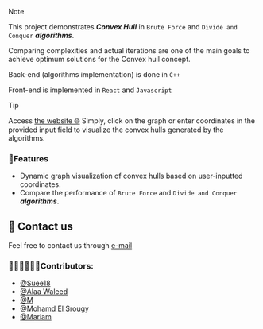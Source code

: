 > [!NOTE]
> This project demonstrates  **_Convex Hull_** in  `Brute Force` and  `Divide and Conquer`  **_algorithms_**.
> 
> Comparing complexities and actual iterations are one of the main goals to achieve optimum solutions for the Convex hull concept.
> 
> Back-end (algorithms implementation) is done in `C++`
> 
> Front-end is implemented in `React` and `Javascript`


> [!TIP]
> Access [the website 🌐](https://suee18.github.io/convexHull.github.io/)
>Simply, click on the graph or enter coordinates in the provided input field to visualize the convex hulls generated by the algorithms.
> ### 👾**Features**
> - Dynamic graph visualization of convex hulls based on user-inputted coordinates.
> - Compare the performance of  `Brute Force` and  `Divide and Conquer`  **_algorithms_**.


## 📨 Contact us

Feel free to contact us through  [e-mail](mailto:salmaaaSherif22@gmail.com)

### 👩🏼‍💻🧑🏻‍💻Contributors: 
-  [@Suee18](https://github.com/Suee18)
-  [@Alaa Waleed](https://github.com/AlaaWaleedd)
-  [@M](https://github.com/Ou4y)
-  [@Mohamd El Srougy](https://github.com/mohamedelsrougy)
-  [@Mariam](https://github.com/Mariammh2003)







